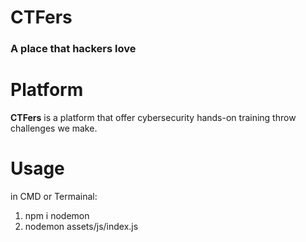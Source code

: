 # CTFers

### A place that hackers love

# Platform

**CTFers** is a platform that offer cybersecurity hands-on training throw challenges we make.

# Usage

in CMD or Termainal:

1. npm i nodemon
2. nodemon assets/js/index.js
